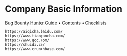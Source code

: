 # Company Basic Information

[Bug Bounty Hunter Guide](../../) • [Contents](../../readme/table-of-contents.md) • [Checklists](../../readme/pentest-checklists.md)

```
https://aiqicha.baidu.com/
https://www.tianyancha.com/
https://www.qcc.com/
https://shuidi.cn/
https://www.crunchbase.com/
```
